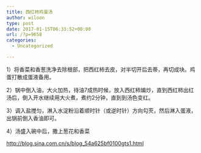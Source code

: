 ```yaml
---
title: 西红柿鸡蛋汤
author: wiloon
type: post
date: 2017-01-15T06:33:52+00:00
url: /?p=9658
categories:
  - Uncategorized

---
```

1）将香菜和香葱洗净去除根部，把西红柿去皮，对半切开后去蒂，再切成块。鸡蛋打散成蛋液备用。

2）锅中倒入油，大火加热，待油7成热时候，放入西红柿煸炒，直到西红柿出红汤后，倒入开水继续用大火煮，煮约2分钟，直到到汤色变红。

3）调入盐搅匀，淋入水淀粉沿着顺时针（或逆时针）方向勾芡，然后淋入蛋液，出锅前倒入香油即可。

4）汤盛入碗中后，撒上葱花和香菜


http://blog.sina.com.cn/s/blog_54a625bf0100gts1.html